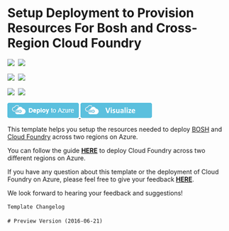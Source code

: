 # Setup Deployment to Provision Resources For Bosh and Cross-Region Cloud Foundry

<IMG SRC="https://azurequickstartsservice.blob.core.windows.net/badges/bosh-cf-crossregion/PublicLastTestDate.svg" />&nbsp;
<IMG SRC="https://azurequickstartsservice.blob.core.windows.net/badges/bosh-cf-crossregion/PublicDeployment.svg" />&nbsp;

<IMG SRC="https://azurequickstartsservice.blob.core.windows.net/badges/bosh-cf-crossregion/FairfaxLastTestDate.svg" />&nbsp;
<IMG SRC="https://azurequickstartsservice.blob.core.windows.net/badges/bosh-cf-crossregion/FairfaxDeployment.svg" />&nbsp;

<IMG SRC="https://azurequickstartsservice.blob.core.windows.net/badges/bosh-cf-crossregion/BestPracticeResult.svg" />&nbsp;
<IMG SRC="https://azurequickstartsservice.blob.core.windows.net/badges/bosh-cf-crossregion/CredScanResult.svg" />&nbsp;

<a href="https://portal.azure.com/#create/Microsoft.Template/uri/https%3A%2F%2Fraw.githubusercontent.com%2FAzure%2Fazure-quickstart-templates%2Fmaster%2Fbosh-cf-crossregion%2Fazuredeploy.json" target="_blank">
    <img src="https://raw.githubusercontent.com/Azure/azure-quickstart-templates/master/1-CONTRIBUTION-GUIDE/images/deploytoazure.png"/>
</a>
<a href="http://armviz.io/#/?load=https%3A%2F%2Fraw.githubusercontent.com%2FAzure%2Fazure-quickstart-templates%2Fmaster%2Fbosh-cf-crossregion%2Fazuredeploy.json" target="_blank">
    <img src="https://raw.githubusercontent.com/Azure/azure-quickstart-templates/master/1-CONTRIBUTION-GUIDE/images/visualizebutton.png"/>
</a>

This template helps you setup the resources needed to deploy [BOSH](http://bosh.io/) and [Cloud Foundry](https://www.cloudfoundry.org/) across two regions on Azure.

You can follow the guide [**HERE**](https://github.com/cloudfoundry-incubator/bosh-azure-cpi-release/blob/master/docs/advanced/cross-region.md) to deploy Cloud Foundry across two different regions on Azure.

If you have any question about this template or the deployment of Cloud Foundry on Azure, please feel free to give your feedback [**HERE**](https://github.com/cloudfoundry-incubator/bosh-azure-cpi-release/issues).

We look forward to hearing your feedback and suggestions!

```
Template Changelog

# Preview Version (2016-06-21)

```

